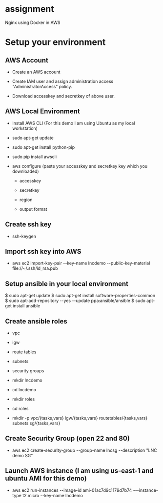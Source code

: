 # assignment
Nginx using Docker in AWS

# Setup your environment 

## AWS Account

* Create an AWS account

* Create IAM user and assign administration access "AdministratorAccess" policy.

* Download accesskey and secretkey of above user.

## AWS Local Environment

* Install AWS CLI (For this demo I am using Ubuntu as my local workstation)

* sudo apt-get update

* sudo apt-get install python-pip

* sudo pip install awscli

* aws configure (paste your accesskey and secretkey key which you downloaded)

    * accesskey

    * secretkey

    * region

    * output format

## Create ssh key

* ssh-keygen

## Import ssh key into AWS

* aws ec2 import-key-pair --key-name lncdemo --public-key-material file://~/.ssh/id_rsa.pub

## Setup ansible in your local environment

$ sudo apt-get update
$ sudo apt-get install software-properties-common
$ sudo apt-add-repository --yes --update ppa:ansible/ansible
$ sudo apt-get install ansible

## Create ansible roles

* vpc

* igw

* route tables

* subnets

* security groups

* mkdir lncdemo

* cd lncdemo

* mkdir roles

* cd roles

* mkdir -p vpc/{tasks,vars} igw/{tasks,vars} routetables/{tasks,vars} subnets sg/{tasks,vars}

## Create Security Group (open 22 and 80)

* aws ec2 create-security-group --group-name lncsg --description "LNC demo SG"

## Launch AWS instance (I am using us-east-1 and ubuntu AMI for this demo)

* aws ec2 run-instances --image-id ami-01ac7d9c1179d7b74 ---instance-type t2.micro --key-name lncdemo 
